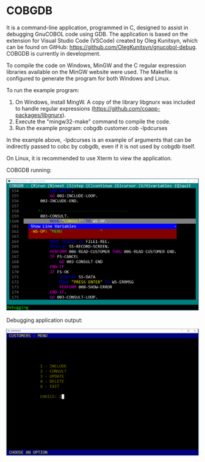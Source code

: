<h1>COBGDB</h1>

It is a command-line application, programmed in C, designed to assist in debugging GnuCOBOL code using GDB. The application is based on the extension for Visual Studio Code (VSCode) created by Oleg Kunitsyn, which can be found on GitHub: https://github.com/OlegKunitsyn/gnucobol-debug. COBGDB is currently in development.

To compile the code on Windows, MinGW and the C regular expression libraries available on the MinGW website were used. The Makefile is configured to generate the program for both Windows and Linux.

To run the example program:

1. On Windows, install MingW. A copy of the library libgnurx was included to handle regular expressions (https://github.com/coapp-packages/libgnurx).
2. Execute the "mingw32-make" command to compile the code.
3. Run the example program:
   cobgdb customer.cob -lpdcurses  
   
In the example above, -lpdcurses is an example of arguments that can be indirectly passed to cobc by cobgdb, even if it is not used by cobgdb itself.

On Linux, it is recommended to use Xterm to view the application.

COBGDB running:


![Screenshot](cobgdb_run.png)


Debugging application output:

![Screenshot](customer_run.png)
